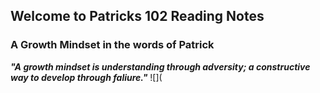 ## Welcome to Patricks 102 Reading Notes
### A Growth Mindset in the words of Patrick
***"A growth mindset is understanding through adversity; a constructive way to develop through faliure."***
![](
